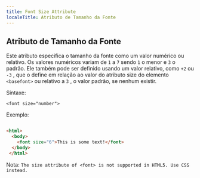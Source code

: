 ```yaml
---
title: Font Size Attribute
localeTitle: Atributo de Tamanho da Fonte
---
```

## Atributo de Tamanho da Fonte

Este atributo especifica o tamanho da fonte como um valor numérico ou relativo. Os valores numéricos variam de `1` a `7` sendo `1` o menor e `3` o padrão. Ele também pode ser definido usando um valor relativo, como `+2` ou `-3` , que o define em relação ao valor do atributo size do elemento `<basefont>` ou relativo a `3` , o valor padrão, se nenhum existir.

Sintaxe:

`<font size="number">`

Exemplo:

```html

<html> 
  <body> 
    <font size="6">This is some text!</font> 
  </body> 
 </html> 
```

Nota: `The size attribute of <font> is not supported in HTML5. Use CSS instead.`